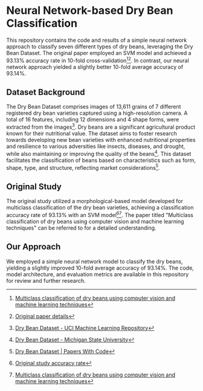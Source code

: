# Neural Network-based Dry Bean Classification

This repository contains the code and results of a simple neural network approach to classify seven different types of dry beans, leveraging the Dry Bean Dataset. The original paper employed an SVM model and achieved a 93.13% accuracy rate in 10-fold cross-validation[^1^][^2^]. In contrast, our neural network approach yielded a slightly better 10-fold average accuracy of 93.14%.

## Dataset Background

The Dry Bean Dataset comprises images of 13,611 grains of 7 different registered dry bean varieties captured using a high-resolution camera. A total of 16 features, including 12 dimensions and 4 shape forms, were extracted from the images[^3^]. Dry beans are a significant agricultural product known for their nutritional value. The dataset aims to foster research towards developing new bean varieties with enhanced nutritional properties and resilience to various adversities like insects, diseases, and drought, while also maintaining or improving the quality of the beans[^4^]. This dataset facilitates the classification of beans based on characteristics such as form, shape, type, and structure, reflecting market considerations[^5^].

## Original Study

The original study utilized a morphological-based model developed for multiclass classification of the dry bean varieties, achieving a classification accuracy rate of 93.13% with an SVM model[^6^][^1^]. The paper titled "Multiclass classification of dry beans using computer vision and machine learning techniques" can be referred to for a detailed understanding.

## Our Approach

We employed a simple neural network model to classify the dry beans, yielding a slightly improved 10-fold average accuracy of 93.14%. The code, model architecture, and evaluation metrics are available in this repository for review and further research.

[^1^]: [Multiclass classification of dry beans using computer vision and machine learning techniques](https://doi.org/10.1016/j.compag.2020.105507)
[^2^]: [Original paper details](https://www.sciencedirect.com/science/article/pii/S0168169920303663)
[^3^]: [Dry Bean Dataset - UCI Machine Learning Repository](https://archive.ics.uci.edu/ml/datasets/Dry+Bean+Dataset)
[^4^]: [Dry Bean Dataset - Michigan State University](https://www.egr.msu.edu/classes/ece848/ece848web/Dry%20Bean%20Dataset.html)
[^5^]: [Dry Bean Dataset | Papers With Code](https://paperswithcode.com/dataset/dry-bean-dataset)
[^6^]: [Original study accuracy rate](https://www.sciencedirect.com/science/article/pii/S0168169920303663)
